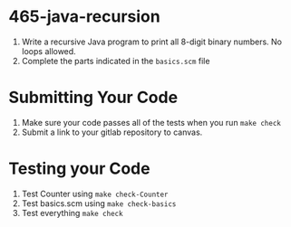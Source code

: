 # 465-java-recursion

1. Write a recursive Java program to print all 8-digit binary numbers.  No loops allowed. 
2. Complete the parts indicated in the `basics.scm` file 

# Submitting Your Code
1. Make sure your code passes all of the tests when you run `make check` 
2. Submit a link to your gitlab repository to canvas. 

# Testing  your Code

1.  Test Counter using `make check-Counter`
2.  Test basics.scm using `make check-basics`
3.  Test everything `make check`